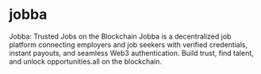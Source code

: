 # jobba
 Jobba: Trusted Jobs on the Blockchain Jobba is a decentralized job platform connecting employers and job seekers with verified credentials, instant payouts, and seamless Web3 authentication. Build trust, find talent, and unlock opportunities.all on the blockchain.
